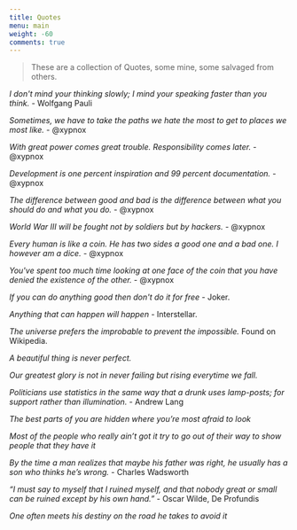 ```yaml
---
title: Quotes
menu: main
weight: -60
comments: true
---
```


> These are a collection of Quotes, some mine, some salvaged from others.

_I don't mind your thinking slowly; I mind your speaking faster than you think._ - Wolfgang Pauli

_Sometimes, we have to take the paths we hate the most to get to places we most like._ - @xypnox

_With great power comes great trouble. Responsibility comes later._ - @xypnox

_Development is one percent inspiration and 99 percent documentation._ - @xypnox

_The difference between good and bad is the difference between what you should do and what you do._ - @xypnox

_World War III will be fought not by soldiers but by hackers._ - @xypnox

_Every human is like a coin. He has two sides a good one and a bad one. I however am a dice._ - @xypnox

_You've spent too much time looking at one face of the coin that you have denied the existence of the other._ - @xypnox


_If you can do anything good then don't do it for free_ - Joker.

_Anything that can happen will happen_ - Interstellar.

_The universe prefers the improbable to prevent the impossible._ Found on Wikipedia.

_A beautiful thing is never perfect._

_Our greatest glory is not in never failing but rising everytime we fall._


_Politicians use statistics in the same way that a drunk uses lamp-posts; for support rather than illumination._ - Andrew Lang

_The best parts of you are hidden where you’re most afraid to look_

_Most of the people who really ain’t got it try to go out of their way to show people that they have it_

_By the time a man realizes that maybe his father was right, he usually has a son who thinks he’s wrong._ - Charles Wadsworth

_“I must say to myself that I ruined myself, and that nobody great or small can be ruined except by his own hand.”_ - Oscar Wilde, De Profundis

_One often meets his destiny on the road he takes to avoid it_
